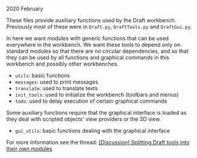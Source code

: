 2020 February

These files provide auxiliary functions used by the Draft workbench.
Previously most of these were in `Draft.py`, `DraftTools.py`
and `DraftGui.py`.

In here we want modules with generic functions that can be used everywhere
in the workbench. We want these tools to depend only on standard modules
so that there are no circular dependencies, and so that they can be used
by all functions and graphical commands in this workbench
and possibly other workbenches.
- `utils`: basic functions
- `messages`: used to print messages
- `translate`: used to translate texts
- `init_tools`: used to initialize the workbench (toolbars and menus)
- `todo`: used to delay execution of certain graphical commands

Some auxiliary functions require that the graphical interface is loaded
as they deal with scripted objects' view providers or the 3D view.
- `gui_utils`: basic functions dealing with the graphical interface

For more information see the thread:
[[Discussion] Splitting Draft tools into their own modules](https://forum.freecadweb.org/viewtopic.php?f=23&t=38593&start=10#p341298)
